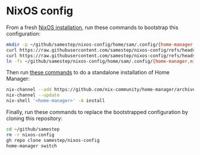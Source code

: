 # NixOS config

From a fresh [NixOS installation](https://nixos.org/download/), run these commands to bootstrap this configuration:

```sh
mkdir -p ~/github/samestep/nixos-config/home/sam/.config/{home-manager,nixpkgs}
curl https://raw.githubusercontent.com/samestep/nixos-config/refs/heads/main/home/sam/.config/home-manager/home.nix -o ~/github/samestep/nixos-config/home/sam/.config/home-manager/home.nix
curl https://raw.githubusercontent.com/samestep/nixos-config/refs/heads/main/home/sam/.config/nixpkgs/config.nix -o ~/github/samestep/nixos-config/home/sam/.config/nixpkgs/config.nix
ln -fs ~/github/samestep/nixos-config/home/sam/.config/{home-manager,nixpkgs} ~/.config
```

Then run [these commands](https://nix-community.github.io/home-manager/index.xhtml#sec-install-standalone) to do a standalone installation of Home Manager:

```sh
nix-channel --add https://github.com/nix-community/home-manager/archive/release-24.11.tar.gz home-manager
nix-channel --update
nix-shell '<home-manager>' -A install
```

Finally, run these commands to replace the bootstrapped configuration by cloning this repository:

```sh
cd ~/github/samestep
rm -r nixos-config
gh repo clone samestep/nixos-config
home-manager switch
```
